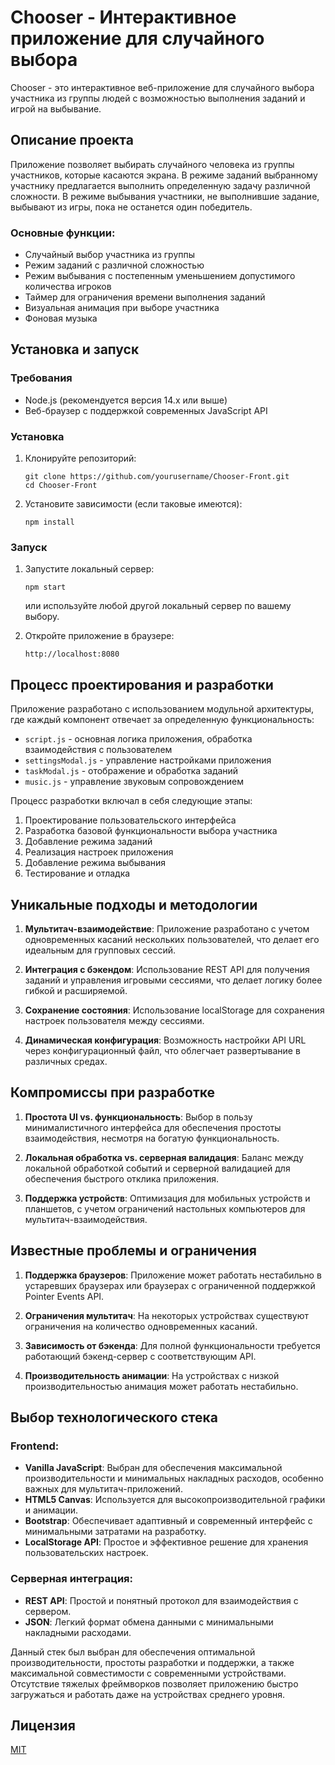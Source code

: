 # Chooser - Интерактивное приложение для случайного выбора

Chooser - это интерактивное веб-приложение для случайного выбора участника из группы людей с возможностью выполнения заданий и игрой на выбывание.

## Описание проекта

Приложение позволяет выбирать случайного человека из группы участников, которые касаются экрана. В режиме заданий выбранному участнику предлагается выполнить определенную задачу различной сложности. В режиме выбывания участники, не выполнившие задание, выбывают из игры, пока не останется один победитель.

### Основные функции:

- Случайный выбор участника из группы
- Режим заданий с различной сложностью
- Режим выбывания с постепенным уменьшением допустимого количества игроков
- Таймер для ограничения времени выполнения заданий
- Визуальная анимация при выборе участника
- Фоновая музыка

## Установка и запуск

### Требования
- Node.js (рекомендуется версия 14.x или выше)
- Веб-браузер с поддержкой современных JavaScript API

### Установка
1. Клонируйте репозиторий:
   ```
   git clone https://github.com/yourusername/Chooser-Front.git
   cd Chooser-Front
   ```

2. Установите зависимости (если таковые имеются):
   ```
   npm install
   ```

### Запуск
1. Запустите локальный сервер:
   ```
   npm start
   ```
   или используйте любой другой локальный сервер по вашему выбору.

2. Откройте приложение в браузере:
   ```
   http://localhost:8080
   ```

## Процесс проектирования и разработки

Приложение разработано с использованием модульной архитектуры, где каждый компонент отвечает за определенную функциональность:

- `script.js` - основная логика приложения, обработка взаимодействия с пользователем
- `settingsModal.js` - управление настройками приложения
- `taskModal.js` - отображение и обработка заданий
- `music.js` - управление звуковым сопровождением

Процесс разработки включал в себя следующие этапы:
1. Проектирование пользовательского интерфейса
2. Разработка базовой функциональности выбора участника
3. Добавление режима заданий
4. Реализация настроек приложения
5. Добавление режима выбывания
6. Тестирование и отладка

## Уникальные подходы и методологии

1. **Мультитач-взаимодействие**: Приложение разработано с учетом одновременных касаний нескольких пользователей, что делает его идеальным для групповых сессий.

2. **Интеграция с бэкендом**: Использование REST API для получения заданий и управления игровыми сессиями, что делает логику более гибкой и расширяемой.

3. **Сохранение состояния**: Использование localStorage для сохранения настроек пользователя между сессиями.

4. **Динамическая конфигурация**: Возможность настройки API URL через конфигурационный файл, что облегчает развертывание в различных средах.

## Компромиссы при разработке

1. **Простота UI vs. функциональность**: Выбор в пользу минималистичного интерфейса для обеспечения простоты взаимодействия, несмотря на богатую функциональность.

2. **Локальная обработка vs. серверная валидация**: Баланс между локальной обработкой событий и серверной валидацией для обеспечения быстрого отклика приложения.

3. **Поддержка устройств**: Оптимизация для мобильных устройств и планшетов, с учетом ограничений настольных компьютеров для мультитач-взаимодействия.

## Известные проблемы и ограничения

1. **Поддержка браузеров**: Приложение может работать нестабильно в устаревших браузерах или браузерах с ограниченной поддержкой Pointer Events API.

2. **Ограничения мультитач**: На некоторых устройствах существуют ограничения на количество одновременных касаний.

3. **Зависимость от бэкенда**: Для полной функциональности требуется работающий бэкенд-сервер с соответствующим API.

4. **Производительность анимации**: На устройствах с низкой производительностью анимация может работать нестабильно.

## Выбор технологического стека

### Frontend:
- **Vanilla JavaScript**: Выбран для обеспечения максимальной производительности и минимальных накладных расходов, особенно важных для мультитач-приложений.
- **HTML5 Canvas**: Используется для высокопроизводительной графики и анимации.
- **Bootstrap**: Обеспечивает адаптивный и современный интерфейс с минимальными затратами на разработку.
- **LocalStorage API**: Простое и эффективное решение для хранения пользовательских настроек.

### Серверная интеграция:
- **REST API**: Простой и понятный протокол для взаимодействия с сервером.
- **JSON**: Легкий формат обмена данными с минимальными накладными расходами.

Данный стек был выбран для обеспечения оптимальной производительности, простоты разработки и поддержки, а также максимальной совместимости с современными устройствами. Отсутствие тяжелых фреймворков позволяет приложению быстро загружаться и работать даже на устройствах среднего уровня.

## Лицензия

[MIT](LICENSE) 